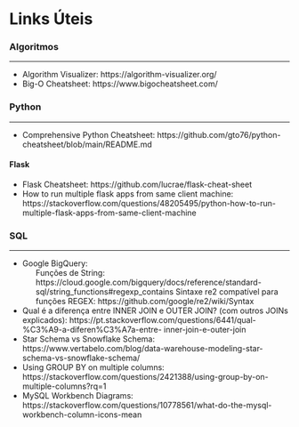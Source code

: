 <H1>Links Úteis</H1>

<H3>Algoritmos</H3>
<hr />
<ul>
  <li>Algorithm Visualizer: https://algorithm-visualizer.org/ </li>
  <li>Big-O Cheatsheet: https://www.bigocheatsheet.com/</li>
</ul>


<H3>Python</H3>
<hr />
<ul>
  <li>Comprehensive Python Cheatsheet: https://github.com/gto76/python-cheatsheet/blob/main/README.md </li>
</ul>

<H4>Flask</H4>
<ul>
  <li>Flask Cheatsheet: https://github.com/lucrae/flask-cheat-sheet</li>
  <li>How to run multiple flask apps from same client machine: https://stackoverflow.com/questions/48205495/python-how-to-run-multiple-flask-apps-from-same-client-machine</li>
</ul>

<H3>SQL</H3>
<hr />
<ul>
  <li>Google BigQuery:
    <ul>
      Funções de String: https://cloud.google.com/bigquery/docs/reference/standard-sql/string_functions#regexp_contains
      Sintaxe re2 compatível para funções REGEX: https://github.com/google/re2/wiki/Syntax
    </ul>
  </li>
  <li>Qual é a diferença entre INNER JOIN e OUTER JOIN? (com outros JOINs explicados): https://pt.stackoverflow.com/questions/6441/qual-%C3%A9-a-diferen%C3%A7a-entre-      inner-join-e-outer-join</li>
  <li>Star Schema vs Snowflake Schema: https://www.vertabelo.com/blog/data-warehouse-modeling-star-schema-vs-snowflake-schema/</li>
  <li>Using GROUP BY on multiple columns: https://stackoverflow.com/questions/2421388/using-group-by-on-multiple-columns?rq=1</li>
  <li>MySQL Workbench Diagrams: https://stackoverflow.com/questions/10778561/what-do-the-mysql-workbench-column-icons-mean</li>
</ul>
